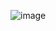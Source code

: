 ![image](https://user-images.githubusercontent.com/90595291/147340616-e807a11d-900c-4ff8-91ed-9be9c874f08c.png)
